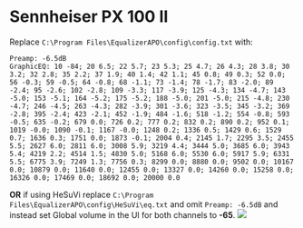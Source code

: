 # Sennheiser PX 100 II
Replace `C:\Program Files\EqualizerAPO\config\config.txt` with:
```
Preamp: -6.5dB
GraphicEQ: 10 -84; 20 6.5; 22 5.7; 23 5.3; 25 4.7; 26 4.3; 28 3.8; 30 3.2; 32 2.8; 35 2.2; 37 1.9; 40 1.4; 42 1.1; 45 0.8; 49 0.3; 52 0.0; 56 -0.3; 59 -0.5; 64 -0.8; 68 -1.1; 73 -1.4; 78 -1.7; 83 -2.0; 89 -2.4; 95 -2.6; 102 -2.8; 109 -3.3; 117 -3.9; 125 -4.3; 134 -4.7; 143 -5.0; 153 -5.1; 164 -5.2; 175 -5.2; 188 -5.0; 201 -5.0; 215 -4.8; 230 -4.7; 246 -4.5; 263 -4.3; 282 -3.9; 301 -3.6; 323 -3.5; 345 -3.2; 369 -2.8; 395 -2.4; 423 -2.1; 452 -1.9; 484 -1.6; 518 -1.2; 554 -0.8; 593 -0.5; 635 -0.2; 679 0.0; 726 0.2; 777 0.2; 832 0.2; 890 0.2; 952 0.1; 1019 -0.0; 1090 -0.1; 1167 -0.0; 1248 0.2; 1336 0.5; 1429 0.6; 1529 0.7; 1636 0.3; 1751 0.0; 1873 -0.1; 2004 0.4; 2145 1.7; 2295 3.5; 2455 5.5; 2627 6.0; 2811 6.0; 3008 5.9; 3219 4.4; 3444 5.0; 3685 6.0; 3943 5.4; 4219 2.2; 4514 1.5; 4830 5.0; 5168 6.0; 5530 6.0; 5917 5.9; 6331 5.5; 6775 3.9; 7249 1.3; 7756 0.3; 8299 0.0; 8880 0.0; 9502 0.0; 10167 0.0; 10879 0.0; 11640 0.0; 12455 0.0; 13327 0.0; 14260 0.0; 15258 0.0; 16326 0.0; 17469 0.0; 18692 0.0; 20000 0.0
```
**OR** if using HeSuVi replace `C:\Program Files\EqualizerAPO\config\HeSuVi\eq.txt` and omit `Preamp: -6.5dB` and instead set Global volume in the UI for both channels to **-65**.
![](https://raw.githubusercontent.com/jaakkopasanen/AutoEq/master/results/Headphone.com/headphoncecom/onear/Sennheiser%20PX%20100%20II/Sennheiser%20PX%20100%20II.png)